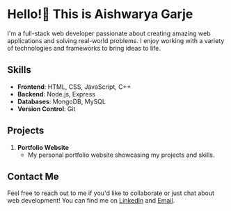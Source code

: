 # Hello!👋 This is Aishwarya Garje

I'm a full-stack web developer passionate about creating amazing web applications and solving real-world problems. I enjoy working with a variety of technologies and frameworks to bring ideas to life.

## Skills

- **Frontend**: HTML, CSS, JavaScript, C++
- **Backend**: Node.js, Express
- **Databases**: MongoDB, MySQL
- **Version Control**: Git

## Projects

1. **Portfolio Website**
   - My personal portfolio website showcasing my projects and skills.
 

## Contact Me

Feel free to reach out to me if you'd like to collaborate or just chat about web development!
You can find me on [LinkedIn](https://www.linkedin.com/in/aishwarya-garje-ab104a27b) and [Email](aishwaryagarje2604@gmail.com).